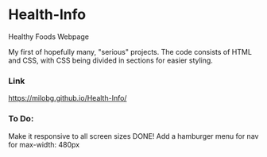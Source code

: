 # Health-Info
Healthy Foods Webpage

My first of hopefully many, "serious" projects.
The code consists of HTML and CSS, with CSS being divided in sections for easier styling.

### Link
https://milobg.github.io/Health-Info/

### To Do:
Make it responsive to all screen sizes              DONE!
Add a hamburger menu for nav for max-width: 480px
